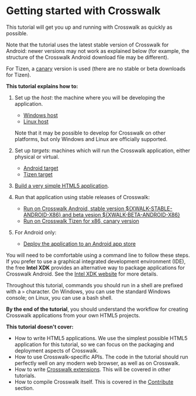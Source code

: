 # Getting started with Crosswalk

This tutorial will get you up and running with Crosswalk as quickly as possible.

Note that the tutorial uses the latest stable version of Crosswalk for Android: newer versions may not work as explained below (for example, the structure of the Crosswalk Android download file may be different).

For Tizen, a [canary](#documentation/downloads/Release-channels) version is used (there are no stable or beta downloads for Tizen).

**This tutorial explains how to:**

1.  Set up the *host*: the machine where you will be developing the application.
    *   [Windows host](#documentation/getting_started/Windows_host_setup)
    *   [Linux host](#documentation/getting_started/Linux_host_setup)

    Note that it may be possible to develop for Crosswalk on other platforms, but only Windows and Linux are officially supported.
2.  Set up *targets*: machines which will run the Crosswalk application, either physical or virtual.
    * [Android target](#documentation/getting_started/android_target_setup)
    * [Tizen target](#documentation/getting_started/tizen_target_setup)
3.  [Build a very simple HTML5 application](#documentation/getting_started/build_an_application).
4.  Run that application using stable releases of Crosswalk:
    *   [Run on Crosswalk Android, stable version ${XWALK-STABLE-ANDROID-X86} and beta vesion ${XWALK-BETA-ANDROID-X86}](#documentation/getting_started/run_on_android)
    *   [Run on Crosswalk Tizen for x86, canary version](#documentation/getting_started/run_on_tizen)
5.  For Android only:
    *   [Deploy the application to an Android app store](#documentation/getting_started/deploy_to_android_store)

You will need to be comfortable using a command line to follow these steps. If you prefer to use a graphical integrated development environment (IDE), the free **Intel XDK** provides an alternative way to package applications for Crosswalk Android. See the [Intel XDK website](http://xdk-software.intel.com/) for more details.

Throughout this tutorial, commands you should run in a shell are prefixed with a `>` character. On Windows, you can use the standard Windows console; on Linux, you can use a bash shell.

**By the end of the tutorial**, you should understand the workflow for creating Crosswalk applications from your own HTML5 projects.

**This tutorial doesn't cover:**

*   How to write HTML5 applications. We use the simplest possible HTML5 application for this tutorial, so we can focus on the packaging and deployment aspects of Crosswalk.
*   How to use Crosswalk-specific APIs. The code in the tutorial should run perfectly well on any modern web browser, as well as on Crosswalk.
*   How to write [Crosswalk extensions](#wiki/Crosswalk-Extensions). This will be covered in other tutorials.
*   How to compile Crosswalk itself. This is covered in the [Contribute](#contribute) section.
